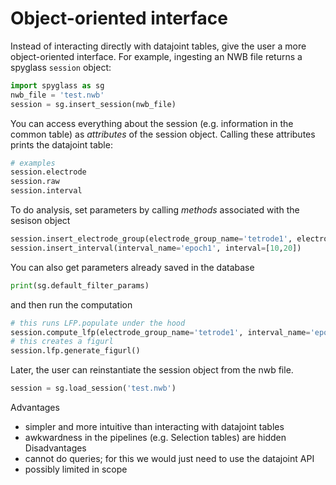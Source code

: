 # Object-oriented interface
Instead of interacting directly with datajoint tables, give the user a more object-oriented interface. For example, ingesting an NWB file returns a spyglass `session` object:
```python
import spyglass as sg
nwb_file = 'test.nwb'
session = sg.insert_session(nwb_file)
```
You can access everything about the session (e.g. information in the common table) as _attributes_ of the session object. Calling these attributes prints the datajoint table:
```python
# examples
session.electrode
session.raw
session.interval
```
To do analysis, set parameters by calling _methods_ associated with the sesison object
```python
session.insert_electrode_group(electrode_group_name='tetrode1', electrode_ids=[1,2,3,4])
session.insert_interval(interval_name='epoch1', interval=[10,20])
```
You can also get parameters already saved in the database
```python
print(sg.default_filter_params)
```
and then run the computation
```python
# this runs LFP.populate under the hood
session.compute_lfp(electrode_group_name='tetrode1', interval_name='epoch1', filter_param_name='default')
# this creates a figurl
session.lfp.generate_figurl()
```
Later, the user can reinstantiate the session object from the nwb file.
```python
session = sg.load_session('test.nwb')
```
Advantages
- simpler and more intuitive than interacting with datajoint tables
- awkwardness in the pipelines (e.g. Selection tables) are hidden
Disadvantages
- cannot do queries; for this we would just need to use the datajoint API
- possibly limited in scope